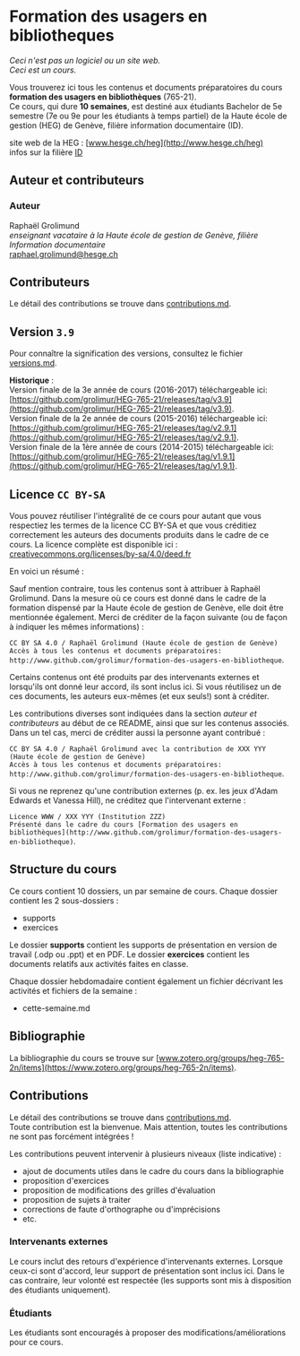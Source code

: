 # Formation des usagers en bibliotheques

*Ceci n'est pas un logiciel ou un site web.*   
*Ceci est un cours.*

Vous trouverez ici tous les contenus et documents préparatoires du cours **formation des usagers en bibliothèques** (765-21).   
Ce cours, qui dure **10 semaines**, est destiné aux étudiants Bachelor de 5e semestre (7e ou 9e pour les étudiants à temps partiel) de la Haute école de gestion (HEG) de Genève, filière information documentaire (ID).

site web de la HEG : [www.hesge.ch/heg](http://www.hesge.ch/heg)   
infos sur la filière [ID](http://www.hesge.ch/heg/formation-base/bachelors-science/information-documentaire)


## Auteur et contributeurs

### Auteur
Raphaël Grolimund   
*enseignant vacataire à la Haute école de gestion de Genève, filière Information documentaire*   
[raphael.grolimund@hesge.ch](mailto:raphael.grolimund@hesge.ch)   

## Contributeurs
Le détail des contributions se trouve dans [contributions.md](http://www.github.com/grolimur/formation-des-usagers-en-bibliotheque/blob/master/contributions.md).   


## Version `3.9`

Pour connaître la signification des versions, consultez le fichier [versions.md](http://www.github.com/grolimur/formation-des-usagers-en-bibliotheque/blob/master/versions.md).   

**Historique** :   
Version finale de la 3e année de cours (2016-2017) téléchargeable ici: [https://github.com/grolimur/HEG-765-21/releases/tag/v3.9](https://github.com/grolimur/HEG-765-21/releases/tag/v3.9).   
Version finale de la 2e année de cours (2015-2016) téléchargeable ici: [https://github.com/grolimur/HEG-765-21/releases/tag/v2.9.1](https://github.com/grolimur/HEG-765-21/releases/tag/v2.9.1).   
Version finale de la 1ère année de cours (2014-2015) téléchargeable ici: [https://github.com/grolimur/HEG-765-21/releases/tag/v1.9.1](https://github.com/grolimur/HEG-765-21/releases/tag/v1.9.1).   


## Licence `CC BY-SA`

Vous pouvez réutiliser l'intégralité de ce cours pour autant que vous respectiez les termes de la licence CC BY-SA et que vous créditiez correctement les auteurs des documents produits dans le cadre de ce cours.
La licence complète est disponible ici : [creativecommons.org/licenses/by-sa/4.0/deed.fr](http://creativecommons.org/licenses/by-sa/4.0/deed.fr)

En voici un résumé :

Sauf mention contraire, tous les contenus sont à attribuer à Raphaël Grolimund. Dans la mesure où ce cours est donné dans le cadre de la formation dispensé par la Haute école de gestion de Genève, elle doit être mentionnée également.
Merci de créditer de la façon suivante (ou de façon à indiquer les mêmes informations) :

`CC BY SA 4.0 / Raphaël Grolimund (Haute école de gestion de Genève)`   
`Accès à tous les contenus et documents préparatoires: http://www.github.com/grolimur/formation-des-usagers-en-bibliotheque`.

Certains contenus ont été produits par des intervenants externes et lorsqu'ils ont donné leur accord, ils sont inclus ici.
Si vous réutilisez un de ces documents, les auteurs eux-mêmes (et eux seuls!) sont à créditer.

Les contributions diverses sont indiquées dans la section *auteur et contributeurs* au début de ce README, ainsi que sur les contenus associés.
Dans un tel cas, merci de créditer aussi la personne ayant contribué :

`CC BY SA 4.0 / Raphaël Grolimund avec la contribution de XXX YYY (Haute école de gestion de Genève)`   
`Accès à tous les contenus et documents préparatoires: http://www.github.com/grolimur/formation-des-usagers-en-bibliotheque`.

Si vous ne reprenez qu'une contribution externes (p. ex. les jeux d'Adam Edwards et Vanessa Hill), ne créditez que l'intervenant externe :

`Licence WWW / XXX YYY (Institution ZZZ)`   
`Présenté dans le cadre du cours [Formation des usagers en bibliothèques](http://www.github.com/grolimur/formation-des-usagers-en-bibliotheque)`.


## Structure du cours

Ce cours contient 10 dossiers, un par semaine de cours.
Chaque dossier contient les 2 sous-dossiers :

* supports
* exercices

Le dossier **supports** contient les supports de présentation en version de travail (.odp ou .ppt) et en PDF.
Le dossier **exercices** contient les documents relatifs aux activités faites en classe.

Chaque dossier hebdomadaire contient également un fichier décrivant les activités et fichiers de la semaine :

* cette-semaine.md


## Bibliographie

La bibliographie du cours se trouve sur [www.zotero.org/groups/heg-765-2n/items](https://www.zotero.org/groups/heg-765-2n/items).   


## Contributions

Le détail des contributions se trouve dans [contributions.md](http://www.github.com/grolimur/formation-des-usagers-en-bibliotheque/blob/master/contributions.md).   
Toute contribution est la bienvenue. Mais attention, toutes les contributions ne sont pas forcément intégrées !

Les contributions peuvent intervenir à plusieurs niveaux (liste indicative) :

* ajout de documents utiles dans le cadre du cours dans la bibliographie
* proposition d'exercices
* proposition de modifications des grilles d'évaluation
* proposition de sujets à traiter
* corrections de faute d'orthographe ou d'imprécisions
* etc.

### Intervenants externes
Le cours inclut des retours d'expérience d'intervenants externes. Lorsque ceux-ci sont d'accord, leur support de présentation sont inclus ici.
Dans le cas contraire, leur volonté est respectée (les supports sont mis à disposition des étudiants uniquement).

### Étudiants
Les étudiants sont encouragés à proposer des modifications/améliorations pour ce cours.
